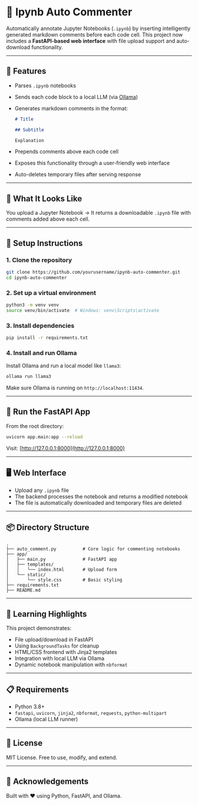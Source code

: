 # 📘 Ipynb Auto Commenter

Automatically annotate Jupyter Notebooks (`.ipynb`) by inserting intelligently generated markdown comments before each code cell. This project now includes a **FastAPI-based web interface** with file upload support and auto-download functionality.

---

## 🚀 Features

- Parses `.ipynb` notebooks
- Sends each code block to a local LLM (via [Ollama](https://ollama.com/))
- Generates markdown comments in the format:

  ```markdown
  # Title

  ## Subtitle

  Explanation
  ```

- Prepends comments above each code cell
- Exposes this functionality through a user-friendly web interface
- Auto-deletes temporary files after serving response

---

## 🧠 What It Looks Like

You upload a Jupyter Notebook → It returns a downloadable `.ipynb` file with comments added above each cell.

---

## 🔧 Setup Instructions

### 1. Clone the repository

```bash
git clone https://github.com/yourusername/ipynb-auto-commenter.git
cd ipynb-auto-commenter
```

### 2. Set up a virtual environment

```bash
python3 -m venv venv
source venv/bin/activate  # Windows: venv\Scripts\activate
```

### 3. Install dependencies

```bash
pip install -r requirements.txt
```

### 4. Install and run Ollama

Install Ollama and run a local model like `llama3`:

```bash
ollama run llama3
```

Make sure Ollama is running on `http://localhost:11434`.

---

## 🚀 Run the FastAPI App

From the root directory:

```bash
uvicorn app.main:app --reload
```

Visit: [http://127.0.0.1:8000](http://127.0.0.1:8000)

---

## 🖥️ Web Interface

- Upload any `.ipynb` file
- The backend processes the notebook and returns a modified notebook
- The file is automatically downloaded and temporary files are deleted

---

## 📦 Directory Structure

```
.
├── auto_comment.py          # Core logic for commenting notebooks
├── app/
│   ├── main.py              # FastAPI app
│   ├── templates/
│   │   └── index.html       # Upload form
│   └── static/
│       └── style.css        # Basic styling
├── requirements.txt
├── README.md
```

---

## 🧠 Learning Highlights

This project demonstrates:

- File upload/download in FastAPI
- Using `BackgroundTasks` for cleanup
- HTML/CSS frontend with Jinja2 templates
- Integration with local LLM via Ollama
- Dynamic notebook manipulation with `nbformat`

---

## 📋 Requirements

- Python 3.8+
- `fastapi`, `uvicorn`, `jinja2`, `nbformat`, `requests`, `python-multipart`
- Ollama (local LLM runner)

---

## 📄 License

MIT License. Free to use, modify, and extend.

---

## 🙌 Acknowledgements

Built with ❤️ using Python, FastAPI, and Ollama.
